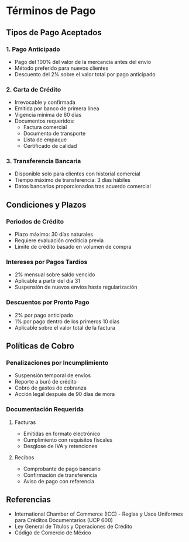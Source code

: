 # Términos de Pago

## Tipos de Pago Aceptados

### 1. Pago Anticipado

- Pago del 100% del valor de la mercancía antes del envío
- Método preferido para nuevos clientes
- Descuento del 2% sobre el valor total por pago anticipado

### 2. Carta de Crédito

- Irrevocable y confirmada
- Emitida por banco de primera línea
- Vigencia mínima de 60 días
- Documentos requeridos:
  - Factura comercial
  - Documento de transporte
  - Lista de empaque
  - Certificado de calidad

### 3. Transferencia Bancaria

- Disponible solo para clientes con historial comercial
- Tiempo máximo de transferencia: 3 días hábiles
- Datos bancarios proporcionados tras acuerdo comercial

## Condiciones y Plazos

### Periodos de Crédito

- Plazo máximo: 30 días naturales
- Requiere evaluación crediticia previa
- Límite de crédito basado en volumen de compra

### Intereses por Pagos Tardíos

- 2% mensual sobre saldo vencido
- Aplicable a partir del día 31
- Suspensión de nuevos envíos hasta regularización

### Descuentos por Pronto Pago

- 2% por pago anticipado
- 1% por pago dentro de los primeros 10 días
- Aplicable sobre el valor total de la factura

## Políticas de Cobro

### Penalizaciones por Incumplimiento

- Suspensión temporal de envíos
- Reporte a buró de crédito
- Cobro de gastos de cobranza
- Acción legal después de 90 días de mora

### Documentación Requerida

1. Facturas

   - Emitidas en formato electrónico
   - Cumplimiento con requisitos fiscales
   - Desglose de IVA y retenciones

2. Recibos
   - Comprobante de pago bancario
   - Confirmación de transferencia
   - Aviso de pago con referencia

## Referencias

- International Chamber of Commerce (ICC) - Reglas y Usos Uniformes para
  Créditos Documentarios (UCP 600)
- Ley General de Títulos y Operaciones de Crédito
- Código de Comercio de México
